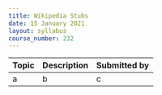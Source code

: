 ```yaml
---
title: Wikipedia Stubs
date: 15 January 2021
layout: syllabus
course_number: 232
---
```


| Topic | Description | Submitted by |
|:---|:---|:---|
| a | b | c |
